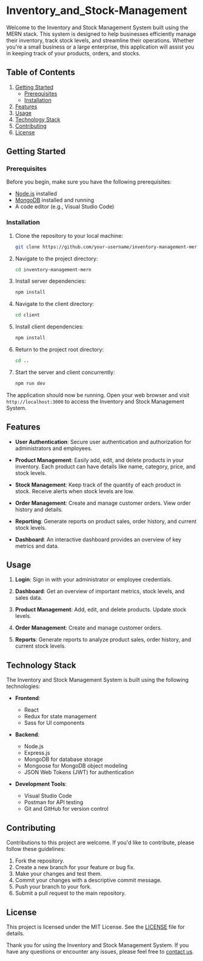 # Inventory_and_Stock-Management

Welcome to the Inventory and Stock Management System built using the MERN stack. This system is designed to help businesses efficiently manage their inventory, track stock levels, and streamline their operations. Whether you're a small business or a large enterprise, this application will assist you in keeping track of your products, orders, and stocks.

## Table of Contents

1. [Getting Started](#getting-started)
   - [Prerequisites](#prerequisites)
   - [Installation](#installation)
2. [Features](#features)
3. [Usage](#usage)
4. [Technology Stack](#technology-stack)
5. [Contributing](#contributing)
6. [License](#license)

## Getting Started

### Prerequisites

Before you begin, make sure you have the following prerequisites:

- [Node.js](https://nodejs.org/) installed
- [MongoDB](https://www.mongodb.com/) installed and running
- A code editor (e.g., Visual Studio Code)

### Installation

1. Clone the repository to your local machine:

   ```bash
   git clone https://github.com/your-username/inventory-management-mern.git
   ```

2. Navigate to the project directory:

   ```bash
   cd inventory-management-mern
   ```

3. Install server dependencies:

   ```bash
   npm install
   ```

4. Navigate to the client directory:

   ```bash
   cd client
   ```

5. Install client dependencies:

   ```bash
   npm install
   ```

6. Return to the project root directory:

   ```bash
   cd ..
   ```

7. Start the server and client concurrently:

   ```bash
   npm run dev
   ```

The application should now be running. Open your web browser and visit `http://localhost:3000` to access the Inventory and Stock Management System.

## Features

- **User Authentication**: Secure user authentication and authorization for administrators and employees.

- **Product Management**: Easily add, edit, and delete products in your inventory. Each product can have details like name, category, price, and stock levels.

- **Stock Management**: Keep track of the quantity of each product in stock. Receive alerts when stock levels are low.

- **Order Management**: Create and manage customer orders. View order history and details.

- **Reporting**: Generate reports on product sales, order history, and current stock levels.

- **Dashboard**: An interactive dashboard provides an overview of key metrics and data.

## Usage

1. **Login**: Sign in with your administrator or employee credentials.

2. **Dashboard**: Get an overview of important metrics, stock levels, and sales data.

3. **Product Management**: Add, edit, and delete products. Update stock levels.

4. **Order Management**: Create and manage customer orders.

5. **Reports**: Generate reports to analyze product sales, order history, and current stock levels.

## Technology Stack

The Inventory and Stock Management System is built using the following technologies:

- **Frontend**:
  - React
  - Redux for state management
  - Sass for UI components
 
- **Backend**:
  - Node.js
  - Express.js
  - MongoDB for database storage
  - Mongoose for MongoDB object modeling
  - JSON Web Tokens (JWT) for authentication

- **Development Tools**:
  - Visual Studio Code
  - Postman for API testing
  - Git and GitHub for version control

## Contributing

Contributions to this project are welcome. If you'd like to contribute, please follow these guidelines:

1. Fork the repository.
2. Create a new branch for your feature or bug fix.
3. Make your changes and test them.
4. Commit your changes with a descriptive commit message.
5. Push your branch to your fork.
6. Submit a pull request to the main repository.

## License

This project is licensed under the MIT License. See the [LICENSE](LICENSE) file for details.

Thank you for using the Inventory and Stock Management System. If you have any questions or encounter any issues, please feel free to [contact us](mailto:ak0561@srmist.edu.in).
